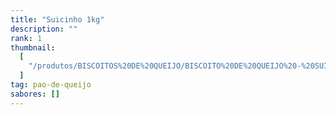 ```yaml
---
title: "Suicinho 1kg"
description: ""
rank: 1
thumbnail:
  [
    "/produtos/BISCOITOS%20DE%20QUEIJO/BISCOITO%20DE%20QUEIJO%20-%20SUICINHO%201KG.png",
  ]
tag: pao-de-queijo
sabores: []
---
```

